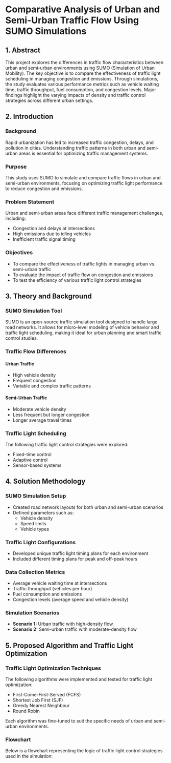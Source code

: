 # Comparative Analysis of Urban and Semi-Urban Traffic Flow Using SUMO Simulations

## 1. Abstract
This project explores the differences in traffic flow characteristics between urban and semi-urban environments using SUMO (Simulation of Urban Mobility). The key objective is to compare the effectiveness of traffic light scheduling in managing congestion and emissions. Through simulations, the study evaluates various performance metrics such as vehicle waiting time, traffic throughput, fuel consumption, and congestion levels. Major findings highlight the varying impacts of density and traffic control strategies across different urban settings.

## 2. Introduction

### Background
Rapid urbanization has led to increased traffic congestion, delays, and pollution in cities. Understanding traffic patterns in both urban and semi-urban areas is essential for optimizing traffic management systems.

### Purpose
This study uses SUMO to simulate and compare traffic flows in urban and semi-urban environments, focusing on optimizing traffic light performance to reduce congestion and emissions.

### Problem Statement
Urban and semi-urban areas face different traffic management challenges, including:
- Congestion and delays at intersections
- High emissions due to idling vehicles
- Inefficient traffic signal timing

### Objectives
- To compare the effectiveness of traffic lights in managing urban vs. semi-urban traffic
- To evaluate the impact of traffic flow on congestion and emissions
- To test the efficiency of various traffic light control strategies

## 3. Theory and Background

### SUMO Simulation Tool
SUMO is an open-source traffic simulation tool designed to handle large road networks. It allows for micro-level modeling of vehicle behavior and traffic light scheduling, making it ideal for urban planning and smart traffic control studies.

### Traffic Flow Differences

#### Urban Traffic
- High vehicle density
- Frequent congestion
- Variable and complex traffic patterns

#### Semi-Urban Traffic
- Moderate vehicle density
- Less frequent but longer congestion
- Longer average travel times

### Traffic Light Scheduling
The following traffic light control strategies were explored:
- Fixed-time control
- Adaptive control
- Sensor-based systems

## 4. Solution Methodology

### SUMO Simulation Setup
- Created road network layouts for both urban and semi-urban scenarios
- Defined parameters such as:
  - Vehicle density
  - Speed limits
  - Vehicle types

### Traffic Light Configurations
- Developed unique traffic light timing plans for each environment
- Included different timing plans for peak and off-peak hours

### Data Collection Metrics
- Average vehicle waiting time at intersections
- Traffic throughput (vehicles per hour)
- Fuel consumption and emissions
- Congestion levels (average speed and vehicle density)

### Simulation Scenarios
- **Scenario 1:** Urban traffic with high-density flow
- **Scenario 2:** Semi-urban traffic with moderate-density flow

## 5. Proposed Algorithm and Traffic Light Optimization

### Traffic Light Optimization Techniques
The following algorithms were implemented and tested for traffic light optimization:
- First-Come-First-Served (FCFS)
- Shortest Job First (SJF)
- Greedy Nearest Neighbour
- Round Robin

Each algorithm was fine-tuned to suit the specific needs of urban and semi-urban environments.

### Flowchart
Below is a flowchart representing the logic of traffic light control strategies used in the simulation:


